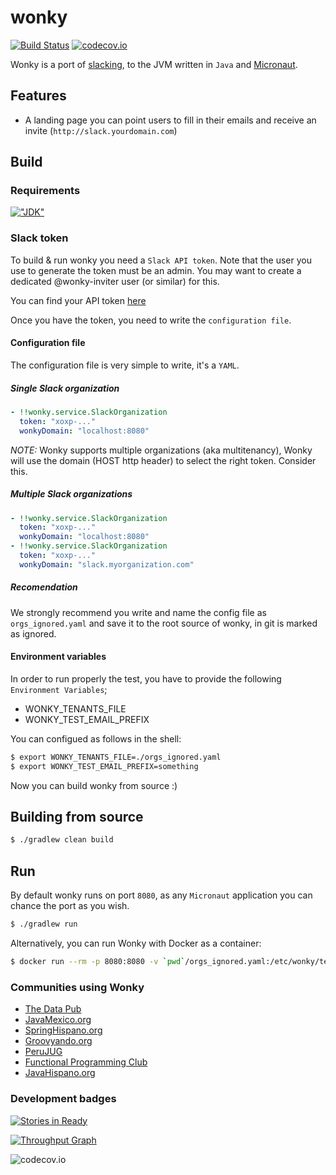 # wonky
[![Build Status](https://travis-ci.org/domix/wonky.svg)](https://travis-ci.org/domix/wonky)
[![codecov.io](http://codecov.io/github/domix/wonky/coverage.svg?branch=master)](http://codecov.io/github/domix/wonky?branch=master)


Wonky is a port of [slacking](https://github.com/rauchg/slackin/), to the JVM written in `Java` and [Micronaut](http://micronaut.io/).

## Features

- A landing page you can point users to fill in their emails and receive an invite (`http://slack.yourdomain.com`)

## Build

### Requirements

[!["JDK"](https://img.shields.io/badge/JDK-8.0+-F30000.svg?style=flat)](http://www.oracle.com/technetwork/java/javase/downloads/jdk8-downloads-2133151.html)

### Slack token

To build & run wonky you need a `Slack API token`. Note that the user you use to generate the token must be an admin. You may want to create a dedicated @wonky-inviter user (or similar) for this.

You can find your API token [here](http://api.slack.com/web)

Once you have the token, you need to write the `configuration file`.

#### Configuration file

The configuration file is very simple to write, it's a `YAML`.

##### Single Slack organization

```YAML
- !!wonky.service.SlackOrganization
  token: "xoxp-..."
  wonkyDomain: "localhost:8080"
```

*NOTE:* Wonky supports multiple organizations (aka multitenancy), Wonky will use the domain (HOST http header) to select the right token. Consider this.

##### Multiple Slack organizations

```YAML
- !!wonky.service.SlackOrganization
  token: "xoxp-..."
  wonkyDomain: "localhost:8080"
- !!wonky.service.SlackOrganization
  token: "xoxp-..."
  wonkyDomain: "slack.myorganization.com"
``` 

##### Recomendation

We strongly recommend you write and name the config file as `orgs_ignored.yaml` and save it to the root source of wonky, in git is marked as ignored.  

#### Environment variables

In order to run properly the test, you have to provide the following `Environment Variables`;

* WONKY_TENANTS_FILE
* WONKY_TEST_EMAIL_PREFIX

You can configued as follows in the shell:

````bash
$ export WONKY_TENANTS_FILE=./orgs_ignored.yaml
$ export WONKY_TEST_EMAIL_PREFIX=something

````

Now you can build wonky from source :)

## Building from source

```bash
$ ./gradlew clean build
```

## Run

By default wonky runs on port `8080`, as any `Micronaut` application you can chance the port as you wish.


```bash
$ ./gradlew run  
```

Alternatively, you can run Wonky with Docker as a container:


```bash
$ docker run --rm -p 8080:8080 -v `pwd`/orgs_ignored.yaml:/etc/wonky/tenants.yaml  domix/wonky:0.2.4  
```

### Communities using Wonky

- [The Data Pub](http://slack.thedata.pub)
- [JavaMexico.org](http://slack.javamexico.org)
- [SpringHispano.org](http://slack.springhispano.org)
- [Groovyando.org](http://slack.groovyando.org)
- [PeruJUG](http://slack.perujug.org/)
- [Functional Programming Club](http://functionalprogramming.club/)
- [JavaHispano.org](http://slack.javahispano.org)

### Development badges

[![Stories in Ready](https://badge.waffle.io/domix/wonky.svg?label=ready&title=Ready)](http://waffle.io/domix/wonky)

[![Throughput Graph](https://graphs.waffle.io/domix/wonky/throughput.svg)](https://waffle.io/domix/wonky/metrics)

![codecov.io](http://codecov.io/github/domix/wonky/branch.svg?branch=master)
